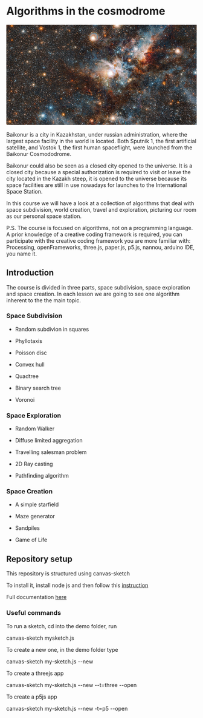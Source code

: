 # Algorithms in the cosmodrome

![img](baikonur-small.jpg)

Baikonur is a city in Kazakhstan, under russian administration, where the largest space facility in the world is located. Both Sputnik 1, the first artificial satellite, and Vostok 1, the first human spaceflight, were launched from the Baikonur Cosmododrome.

Baikonur could also be seen as a closed city opened to the universe. It is a closed city because a special authorization is required to visit or leave the city located in the Kazakh steep, it is opened to the universe because its space facilities are still in use nowadays for launches to the International Space Station.

In this course we will have a look at a collection of algorithms that deal with space subdivision, world creation, travel and exploration, picturing our room as our personal space station.

P.S.
The course is focused on algorithms, not on a programming language. A prior knowledge of a creative coding framework is required, you can participate with the creative coding framework you are more familiar with: Processing, openFrameworks, three.js, paper.js, p5.js, nannou, arduino IDE, you name it.


## Introduction
The course is divided in three parts, space subdivision, space exploration and space creation. In each lesson we are going to see one algorithm inherent to the the main topic.

### Space Subdivision

- Random subdivion in squares

- Phyllotaxis

- Poisson disc

- Convex hull

- Quadtree

- Binary search tree

- Voronoi

### Space Exploration

- Random Walker

- Diffuse limited aggregation

- Travelling salesman problem

- 2D Ray casting

- Pathfinding algorithm

### Space Creation

- A simple starfield

- Maze generator

- Sandpiles

- Game of Life


## 



## Repository setup

This repository is structured using canvas-sketch

To install it, install node js and then follow this [instruction](https://github.com/mattdesl/canvas-sketch)

Full documentation [here](https://github.com/mattdesl/canvas-sketch/blob/master/docs/cli.md)

### Useful commands

To run a sketch, cd into the demo folder, run

canvas-sketch mysketch.js

To create a new one, in the demo folder type

canvas-sketch my-sketch.js --new

To create a threejs app

canvas-sketch my-sketch.js --new --t=three --open

To create a p5js app

canvas-sketch my-sketch.js --new -t=p5 --open




